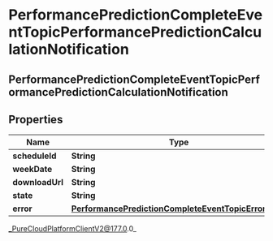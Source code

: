 # PerformancePredictionCompleteEventTopicPerformancePredictionCalculationNotification

## PerformancePredictionCompleteEventTopicPerformancePredictionCalculationNotification

## Properties

|Name | Type | Description | Notes|
|------------ | ------------- | ------------- | -------------|
| **scheduleId** | **String** |  | [optional] |
| **weekDate** | **String** |  | [optional] |
| **downloadUrl** | **String** |  | [optional] |
| **state** | **String** |  | [optional] |
| **error** | [**PerformancePredictionCompleteEventTopicErrorBody**](PerformancePredictionCompleteEventTopicErrorBody) |  | [optional] |



_PureCloudPlatformClientV2@177.0.0_
